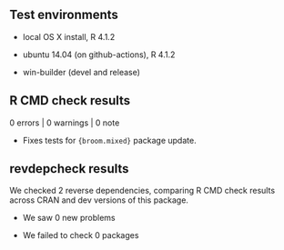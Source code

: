 ## Test environments

* local OS X install, R 4.1.2

* ubuntu 14.04 (on github-actions), R 4.1.2

* win-builder (devel and release)

## R CMD check results

0 errors | 0 warnings | 0 note

  - Fixes tests for `{broom.mixed}` package update.

## revdepcheck results

We checked 2 reverse dependencies, comparing R CMD check results across CRAN and
dev versions of this package.

 * We saw 0 new problems

 * We failed to check 0 packages
